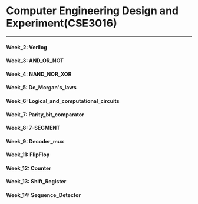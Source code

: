 # Computer Engineering Design and Experiment(CSE3016)

***

#### Week_2: Verilog
#### Week_3: AND_OR_NOT
#### Week_4: NAND_NOR_XOR
#### Week_5: De_Morgan's_laws
#### Week_6: Logical_and_computational_circuits
#### Week_7: Parity_bit_comparator
#### Week_8: 7-SEGMENT
#### Week_9: Decoder_mux
#### Week_11: FlipFlop
#### Week_12: Counter
#### Week_13: Shift_Register
#### Week_14: Sequence_Detector
